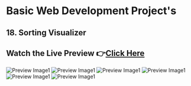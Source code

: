 # Basic Web Development Project's


## 18. Sorting Visualizer


## Watch the Live Preview 👉[Click Here]()
![Preview Image1]()
![Preview Image1]()
![Preview Image1]()
![Preview Image1]()
![Preview Image1]()
![Preview Image1]()

<!-- https://clementmihailescu.github.io/Sorting-Visualizer/  -->
